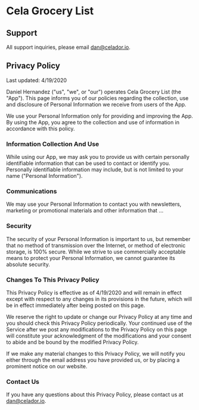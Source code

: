 # Cela Grocery List 
## Support 
All support inquiries, please email dan@celador.io.

## Privacy Policy
Last updated: 4/19/2020

Daniel Hernandez ("us", "we", or "our") operates Cela Grocery List (the "App"). This page informs you of our policies regarding the collection, use and disclosure of Personal Information we receive from users of the App.

We use your Personal Information only for providing and improving the App. By using the App, you agree to the collection and use of information in accordance with this policy.

### Information Collection And Use

While using our App, we may ask you to provide us with certain personally identifiable information that can be used to contact or identify you. Personally identifiable information may include, but is not limited to your name ("Personal Information").

### Communications

We may use your Personal Information to contact you with newsletters, marketing or promotional materials and other information that …

### Security

The security of your Personal Information is important to us, but remember that no method of transmission over the Internet, or method of electronic storage, is 100% secure. While we strive to use commercially acceptable means to protect your Personal Information, we cannot guarantee its absolute security.

### Changes To This Privacy Policy

This Privacy Policy is effective as of 4/19/2020 and will remain in effect except with respect to any changes in its provisions in the future, which will be in effect immediately after being posted on this page.

We reserve the right to update or change our Privacy Policy at any time and you should check this Privacy Policy periodically. Your continued use of the Service after we post any modifications to the Privacy Policy on this page will constitute your acknowledgment of the modifications and your consent to abide and be bound by the modified Privacy Policy.

If we make any material changes to this Privacy Policy, we will notify you either through the email address you have provided us, or by placing a prominent notice on our website.

### Contact Us

If you have any questions about this Privacy Policy, please contact us at dan@celador.io.

